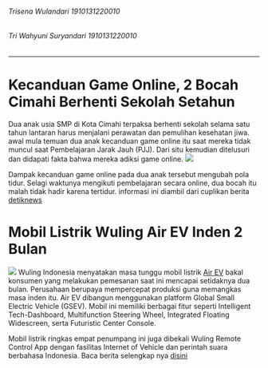 ###### Trisena Wulandari 1910131220010
###### Tri Wahyuni Suryandari 1910131220010
---
# Kecanduan Game Online, 2 Bocah Cimahi Berhenti Sekolah Setahun
Dua anak usia SMP di Kota Cimahi terpaksa berhenti sekolah selama satu tahun lantaran harus menjalani perawatan dan pemulihan kesehatan jiwa. awal mula temuan dua anak kecanduan game online itu saat mereka tidak muncul saat Pembelajaran Jarak Jauh (PJJ). Dari situ kemudian ditelusuri dan didapati fakta bahwa mereka adiksi game online.
![](https://akcdn.detik.net.id/community/media/visual/2018/07/29/504b954e-f23c-4b4e-bc92-b81970268009_169.jpeg?w=700&q=90)

Dampak kecanduan game online pada dua anak tersebut mengubah pola tidur. Selagi waktunya mengikuti pembelajaran secara online, dua bocah itu malah tidak hadir karena tertidur. informasi ini diambil dari cuplikan berita [detiknews](https://news.detik.com/berita-jawa-barat/d-5506261/kecanduan-game-online-2-bocah-cimahi-berhenti-sekolah-setahun)


# Mobil Listrik Wuling Air EV Inden 2 Bulan
![](https://akcdn.detik.net.id/visual/2022/09/12/wuling-air-ev_169.jpeg?w=650) 
Wuling Indonesia menyatakan masa tunggu mobil listrik [Air EV](https://www.cnnindonesia.com/tag/wuling-air-ev) bakal konsumen yang melakukan pemesanan saat ini mencapai setidaknya dua bulan. Perusahaan berupaya mempercepat produksi guna memangkas masa inden itu. Air EV dibangun menggunakan platform Global Small Electric Vehicle (GSEV). Mobil ini memiliki berbagai fitur seperti Intelligent Tech-Dashboard, Multifunction Steering Wheel, Integrated Floating Widescreen, serta Futuristic Center Console.

Mobil listrik ringkas empat penumpang ini juga dibekali Wuling Remote Control App dengan fasilitas Internet of Vehicle dan perintah suara berbahasa Indonesia. Baca berita selengkap nya [disini](https://www.cnnindonesia.com/teknologi/20220715201756-388-822236/video-lebih-dekat-dengan-mobil-listrik-paling-murah-di-indonesia)




